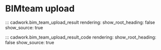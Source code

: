 # BIMteam upload

::: cadwork.bim_team_upload_result
    rendering:
        show_root_heading: false
        show_source: true


::: cadwork.bim_team_upload_result_code
    rendering:
        show_root_heading: false
        show_source: true